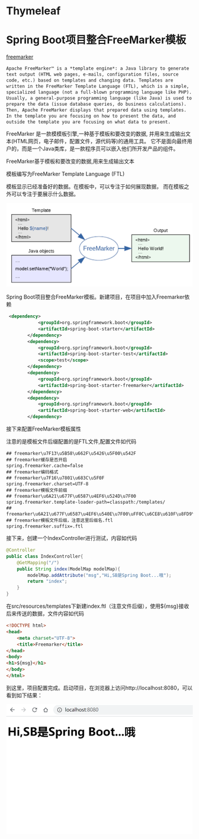 # Thymeleaf

# Spring Boot项目整合FreeMarker模板

[freemarker](https://freemarker.apache.org/)

```english
Apache FreeMarker™ is a *template engine*: a Java library to generate text output (HTML web pages, e-mails, configuration files, source code, etc.) based on templates and changing data. Templates are written in the FreeMarker Template Language (FTL), which is a simple, specialized language (not a full-blown programming language like PHP). Usually, a general-purpose programming language (like Java) is used to prepare the data (issue database queries, do business calculations). Then, Apache FreeMarker displays that prepared data using templates. In the template you are focusing on how to present the data, and outside the template you are focusing on what data to present.
```





FreeMarker 是一款模模板引擎,一种基于模板和要改变的数据, 并用来生成输出文本(HTML网页，电子邮件，配置文件，源代码等)的通用工具。 它不是面向最终用户的，而是一个Java类库，是一款程序员可以嵌入他们所开发产品的组件。

FreeMarker基于模板和要改变的数据,用来生成输出文本 

模板编写为FreeMarker Template Language (FTL)

模板显示已经准备好的数据。在模板中，可以专注于如何展现数据， 而在模板之外可以专注于要展示什么数据。

![image-20200725123853519](assets/image-20200725123853519.png)

Spring Boot项目整合FreeMarker模板。新建项目，在项目中加入Freemarker依赖

```xml
 <dependency>
            <groupId>org.springframework.boot</groupId>
            <artifactId>spring-boot-starter</artifactId>
        </dependency>
        <dependency>
            <groupId>org.springframework.boot</groupId>
            <artifactId>spring-boot-starter-test</artifactId>
            <scope>test</scope>
        </dependency>
        <dependency>
            <groupId>org.springframework.boot</groupId>
            <artifactId>spring-boot-starter-freemarker</artifactId>
        </dependency>
        <dependency>
            <groupId>org.springframework.boot</groupId>
            <artifactId>spring-boot-starter-web</artifactId>
        </dependency>
```

接下来配置FreeMarker模板属性

注意的是模板文件后缀配置的是FTL文件,配置文件如代码

```properties
## freemarker\u7F13\u5B58\u662F\u5426\u5F00\u542F
## freemarker缓存是否开启
spring.freemarker.cache=false
## freemarker编码格式
## freemarker\u7F16\u7801\u683C\u5F0F
spring.freemarker.charset=UTF-8
## freemarker模板文件前缀
## freemarker\u6A21\u677F\u6587\u4EF6\u524D\u7F00
spring.freemarker.template-loader-path=classpath:/templates/
## freemarker\u6A21\u677F\u6587\u4EF6\u540E\u7F00\uFF0C\u6CE8\u610F\u8FD9\u91CC\u540E\u7F00\u540D\u662Fftl
## freemarker模板文件后缀，注意这里后缀名.ftl
spring.freemarker.suffix=.ftl
```

接下来，创建一个IndexController进行测试，内容如代码

```java
@Controller
public class IndexController{
    @GetMapping("/")
    public String index(ModelMap modelMap){
        modelMap.addAttribute("msg","Hi,SB是Spring Boot...哦");
        return "index";
    }
}
```

在src/resources/templates下新建index.ftl（注意文件后缀），使用${msg}接收后来传送的数据，文件内容如代码

```html
<!DOCTYPE html>
<head>
    <meta charset="UTF-8">
    <title>Freemarker</title>
</head>
<body>
<h1>${msg}</h1>
</body>
</html>

```



到这里，项目配置完成。启动项目，在浏览器上访问http://localhost:8080，可以看到如下结果：

![image-20200725123540710](assets/image-20200725123540710.png)

